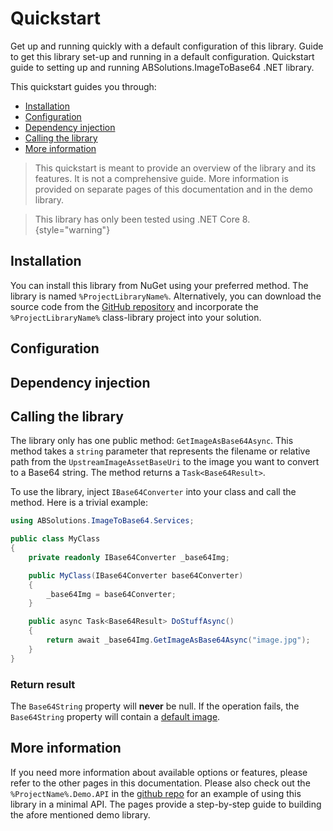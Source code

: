 # Quickstart

<link-summary>Get up and running quickly with a default configuration of this library.</link-summary>
<card-summary>Guide to get this library set-up and running in a default configuration.</card-summary>
<web-summary>Quickstart guide to setting up and running ABSolutions.ImageToBase64 .NET library.</web-summary>

This quickstart guides you through:

- <a href="#installation" summary="Installing the NuGet package">Installation</a>
- <a href="#configuration" summary="Configuration options">Configuration</a>
- <a href="#dependency-injection" summary="Use this library via dependency injection">Dependency injection</a>
- <a href="#calling-the-library" summary="How to call this library in your code">Calling the library</a>
- <a href="#more-information" summary="Get more in-depth information about this library">More information</a>

> This quickstart is meant to provide an overview of the library and its features. It is not a comprehensive guide. More
> information is provided on separate pages of this documentation and in the demo library.

> This library has only been tested using .NET Core 8.
> {style="warning"}

## Installation

You can install this library from NuGet using your preferred method. The library is named `%ProjectLibraryName%`.
Alternatively, you can download the source code from the [GitHub repository](%GitRepo%) and incorporate the
`%ProjectLibraryName%` class-library project into your solution.

## Configuration

<include from="Shared_Snippets.topic" element-id="LibraryConfigTableWithNotes"/>

## Dependency injection

<include from="Shared_Snippets.topic" element-id="LibraryDI"/>

## Calling the library

The library only has one public method: `GetImageAsBase64Async`. This method takes a `string` parameter that
represents the filename or relative path from the `UpstreamImageAssetBaseUri` to the image you want to
convert to a Base64 string. The method returns a `Task<Base64Result>`.

To use the library, inject `IBase64Converter` into your class and call the method. Here is a trivial example:

```c#
using ABSolutions.ImageToBase64.Services;

public class MyClass
{
    private readonly IBase64Converter _base64Img;

    public MyClass(IBase64Converter base64Converter)
    {
        _base64Img = base64Converter;
    }

    public async Task<Base64Result> DoStuffAsync()
    {
        return await _base64Img.GetImageAsBase64Async("image.jpg");
    }
}
```

### Return result

<include from="Shared_Snippets.topic" element-id="returnResultStruct"/>

The `Base64String` property will **never** be null. If the operation fails, the `Base64String` property will contain a
[default image](Library_Calling-the-library.md#default-return).

## More information

If you need more information about available options or features, please refer to the other pages in this documentation.
Please also check out the `%ProjectName%.Demo.API` in the [github repo](%GitRepo%) for an example of using this library
in a minimal API. The [](Library_Build-a-demo-api.md) pages provide a step-by-step guide to building the afore mentioned
demo library.